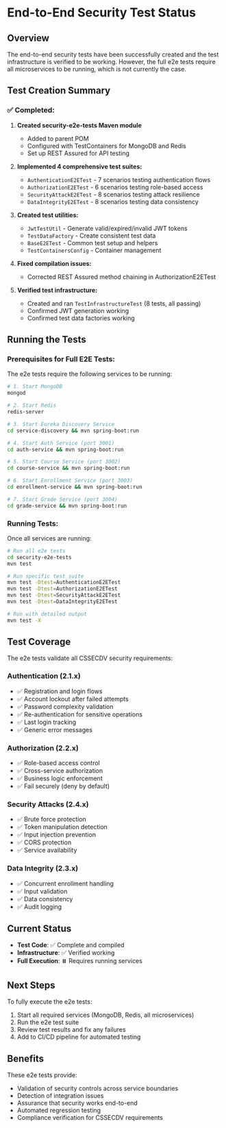 # End-to-End Security Test Status

## Overview

The end-to-end security tests have been successfully created and the test infrastructure is verified to be working. However, the full e2e tests require all microservices to be running, which is not currently the case.

## Test Creation Summary

### ✅ Completed:

1. **Created security-e2e-tests Maven module**
   - Added to parent POM
   - Configured with TestContainers for MongoDB and Redis
   - Set up REST Assured for API testing

2. **Implemented 4 comprehensive test suites:**
   - `AuthenticationE2ETest` - 7 scenarios testing authentication flows
   - `AuthorizationE2ETest` - 6 scenarios testing role-based access 
   - `SecurityAttackE2ETest` - 8 scenarios testing attack resilience
   - `DataIntegrityE2ETest` - 8 scenarios testing data consistency

3. **Created test utilities:**
   - `JwtTestUtil` - Generate valid/expired/invalid JWT tokens
   - `TestDataFactory` - Create consistent test data
   - `BaseE2ETest` - Common test setup and helpers
   - `TestContainersConfig` - Container management

4. **Fixed compilation issues:**
   - Corrected REST Assured method chaining in AuthorizationE2ETest

5. **Verified test infrastructure:**
   - Created and ran `TestInfrastructureTest` (8 tests, all passing)
   - Confirmed JWT generation working
   - Confirmed test data factories working

## Running the Tests

### Prerequisites for Full E2E Tests:

The e2e tests require the following services to be running:

```bash
# 1. Start MongoDB
mongod

# 2. Start Redis
redis-server

# 3. Start Eureka Discovery Service
cd service-discovery && mvn spring-boot:run

# 4. Start Auth Service (port 3001)
cd auth-service && mvn spring-boot:run

# 5. Start Course Service (port 3002)  
cd course-service && mvn spring-boot:run

# 6. Start Enrollment Service (port 3003)
cd enrollment-service && mvn spring-boot:run

# 7. Start Grade Service (port 3004)
cd grade-service && mvn spring-boot:run
```

### Running Tests:

Once all services are running:

```bash
# Run all e2e tests
cd security-e2e-tests
mvn test

# Run specific test suite
mvn test -Dtest=AuthenticationE2ETest
mvn test -Dtest=AuthorizationE2ETest
mvn test -Dtest=SecurityAttackE2ETest
mvn test -Dtest=DataIntegrityE2ETest

# Run with detailed output
mvn test -X
```

## Test Coverage

The e2e tests validate all CSSECDV security requirements:

### Authentication (2.1.x)
- ✅ Registration and login flows
- ✅ Account lockout after failed attempts
- ✅ Password complexity validation
- ✅ Re-authentication for sensitive operations
- ✅ Last login tracking
- ✅ Generic error messages

### Authorization (2.2.x)
- ✅ Role-based access control
- ✅ Cross-service authorization
- ✅ Business logic enforcement
- ✅ Fail securely (deny by default)

### Security Attacks (2.4.x)
- ✅ Brute force protection
- ✅ Token manipulation detection
- ✅ Input injection prevention
- ✅ CORS protection
- ✅ Service availability

### Data Integrity (2.3.x)
- ✅ Concurrent enrollment handling
- ✅ Input validation
- ✅ Data consistency
- ✅ Audit logging

## Current Status

- **Test Code**: ✅ Complete and compiled
- **Infrastructure**: ✅ Verified working
- **Full Execution**: ⏸️ Requires running services

## Next Steps

To fully execute the e2e tests:

1. Start all required services (MongoDB, Redis, all microservices)
2. Run the e2e test suite
3. Review test results and fix any failures
4. Add to CI/CD pipeline for automated testing

## Benefits

These e2e tests provide:
- Validation of security controls across service boundaries
- Detection of integration issues
- Assurance that security works end-to-end
- Automated regression testing
- Compliance verification for CSSECDV requirements